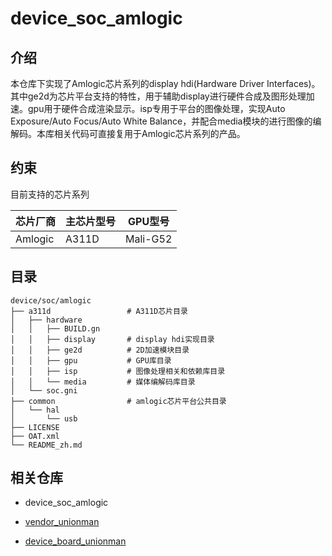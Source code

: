 # device_soc_amlogic

## 介绍

本仓库下实现了Amlogic芯片系列的display hdi(Hardware Driver Interfaces)。其中ge2d为芯片平台支持的特性，用于辅助display进行硬件合成及图形处理加速。gpu用于硬件合成渲染显示。isp专用于平台的图像处理，实现Auto Exposure/Auto Focus/Auto White Balance，并配合media模块的进行图像的编解码。本库相关代码可直接复用于Amlogic芯片系列的产品。

## 约束

目前支持的芯片系列

| 芯片厂商    | 主芯片型号 | GPU型号    |
| ------- | ----- | -------- |
| Amlogic | A311D | Mali-G52 |

## 目录

```
device/soc/amlogic
├── a311d                 # A311D芯片目录
│   ├── hardware
│   │   ├── BUILD.gn
│   │   ├── display       # display hdi实现目录
│   │   ├── ge2d          # 2D加速模块目录
│   │   ├── gpu           # GPU库目录
│   │   ├── isp           # 图像处理相关和依赖库目录
│   │   └── media         # 媒体编解码库目录
│   └── soc.gni
├── common                # amlogic芯片平台公共目录
│   └── hal
│       └── usb
├── LICENSE
├── OAT.xml
└── README_zh.md
```

## 相关仓库

- device_soc_amlogic

- [vendor_unionman](https://gitee.com/openharmony-sig/vendor_unionman)

- [device_board_unionman](https://gitee.com/openharmony-sig/device_board_unionman)